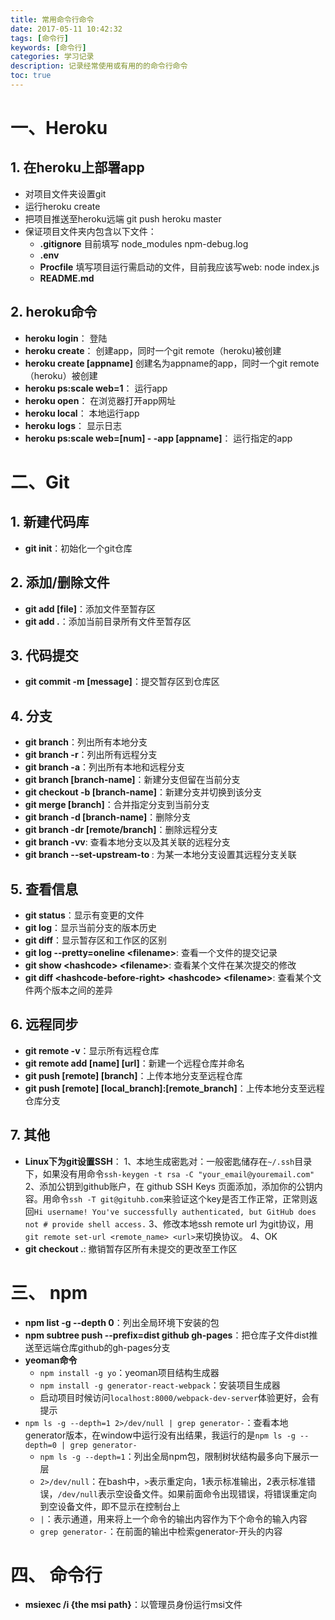 ```yaml
---
title: 常用命令行命令
date: 2017-05-11 10:42:32
tags: [命令行]
keywords: [命令行]
categories: 学习记录
description: 记录经常使用或有用的的命令行命令
toc: true
---
```


# 一、Heroku
## 1. 在heroku上部署app
* 对项目文件夹设置git
* 运行heroku create <appname>
* 把项目推送至heroku远端 git push heroku master
* 保证项目文件夹内包含以下文件：
  *  **.gitignore** 目前填写 node_modules npm-debug.log
  *  **.env**
  *  **Procfile**  填写项目运行需启动的文件，目前我应该写web: node index.js
  * **README.md**
## 2. heroku命令
* **heroku login**： 登陆
* **heroku create**： 创建app，同时一个git remote（heroku)被创建
* **heroku create [appname]** 创建名为appname的app，同时一个git remote（heroku）被创建
* **heroku ps:scale web=1**： 运行app
* **heroku open**： 在浏览器打开app网址
* **heroku local**： 本地运行app
* **heroku logs**： 显示日志
* **heroku ps:scale web=[num] - -app [appname]**： 运行指定的app

# 二、Git
## 1. 新建代码库
* **git init**：初始化一个git仓库
## 2. 添加/删除文件
* **git add [file]**：添加文件至暂存区
* **git add .**：添加当前目录所有文件至暂存区
## 3. 代码提交
* **git commit -m [message]**：提交暂存区到仓库区
## 4. 分支
* **git branch**：列出所有本地分支
* **git branch -r**：列出所有远程分支
* **git branch -a**：列出所有本地和远程分支
* **git branch [branch-name]**：新建分支但留在当前分支
* **git checkout -b [branch-name]**：新建分支并切换到该分支
* **git merge [branch]**：合并指定分支到当前分支
* **git branch -d [branch-name]**：删除分支
* **git branch -dr [remote/branch]**：删除远程分支
* **git branch -vv**: 查看本地分支以及其关联的远程分支
* **git branch --set-upstream-to <local-branch> <remote-branch>**: 为某一本地分支设置其远程分支关联
## 5. 查看信息
* **git status**：显示有变更的文件
* **git log**：显示当前分支的版本历史
* **git diff**：显示暂存区和工作区的区别
* **git log --pretty=oneline \<filename\>**: 查看一个文件的提交记录
* **git show \<hashcode\> \<filename\>**: 查看某个文件在某次提交的修改
* **git diff \<hashcode-before-right\> \<hashcode\> \<filename\>**: 查看某个文件两个版本之间的差异
## 6. 远程同步
* **git remote -v**：显示所有远程仓库
* **git remote add [name] [url]**：新建一个远程仓库并命名
* **git push [remote] [branch]**：上传本地分支至远程仓库
* **git push [remote] [local_branch]:[remote_branch]**：上传本地分支至远程仓库分支
## 7. 其他
* **Linux下为git设置SSH**：
  1、本地生成密匙对：一般密匙储存在`~/.ssh`目录下，如果没有用命令`ssh-keygen -t rsa -C "your_email@youremail.com"`
  2、添加公钥到github账户，在 github SSH Keys 页面添加，添加你的公钥内容。用命令`ssh -T git@gituhb.com`来验证这个key是否工作正常，正常则返回`Hi username! You've successfully authenticated, but GitHub does not # provide shell access.`
  3、修改本地ssh remote url 为git协议，用`git remote set-url <remote_name> <url>`来切换协议。
  4、OK
* **git checkout .**: 撤销暂存区所有未提交的更改至工作区

# 三、 npm
* **npm list -g --depth 0**：列出全局环境下安装的包
* **npm subtree push --prefix=dist github gh-pages**：把仓库子文件dist推送至远端仓库github的gh-pages分支
* **yeoman命令**
  * `npm install -g yo`：yeoman项目结构生成器
  * `npm install -g generator-react-webpack`：安装项目生成器
  * 启动项目时候访问`localhost:8000/webpack-dev-server`体验更好，会有提示
* `npm ls -g --depth=1 2>/dev/null | grep generator-`：查看本地generator版本，在window中运行没有出结果，我运行的是`npm ls -g --depth=0 | grep generator-`
  * `npm ls -g --depth=1`：列出全局npm包，限制树状结构最多向下展示一层
  * `2>/dev/null`：在bash中，`>`表示重定向，1表示标准输出，2表示标准错误，`/dev/null`表示空设备文件。如果前面命令出现错误，将错误重定向到空设备文件，即不显示在控制台上
  * `|`：表示通道，用来将上一个命令的输出内容作为下个命令的输入内容
  * `grep generator-`：在前面的输出中检索generator-开头的内容

# 四、 命令行
* **msiexec /i {the msi path}**：以管理员身份运行msi文件
